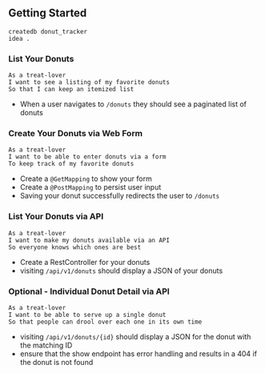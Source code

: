 ## Getting Started

```no-highlight
createdb donut_tracker
idea .
```

### List Your Donuts

```no-highlight
As a treat-lover
I want to see a listing of my favorite donuts
So that I can keep an itemized list
```

- When a user navigates to `/donuts` they should see a paginated list of donuts

### Create Your Donuts via Web Form

```no-highlight
As a treat-lover
I want to be able to enter donuts via a form
To keep track of my favorite donuts
```

- Create a `@GetMapping` to show your form
- Create a `@PostMapping` to persist user input
- Saving your donut successfully redirects the user to `/donuts`

### List Your Donuts via API

```no-highlight
As a treat-lover
I want to make my donuts available via an API
So everyone knows which ones are best
```

- Create a RestController for your donuts
- visiting `/api/v1/donuts` should display a JSON of your donuts

### Optional - Individual Donut Detail via API

```no-highlight
As a treat-lover
I want to be able to serve up a single donut
So that people can drool over each one in its own time
```

- visiting `/api/v1/donuts/{id}` should display a JSON for the donut with the matching ID
- ensure that the show endpoint has error handling and results in a 404 if the donut is not found

